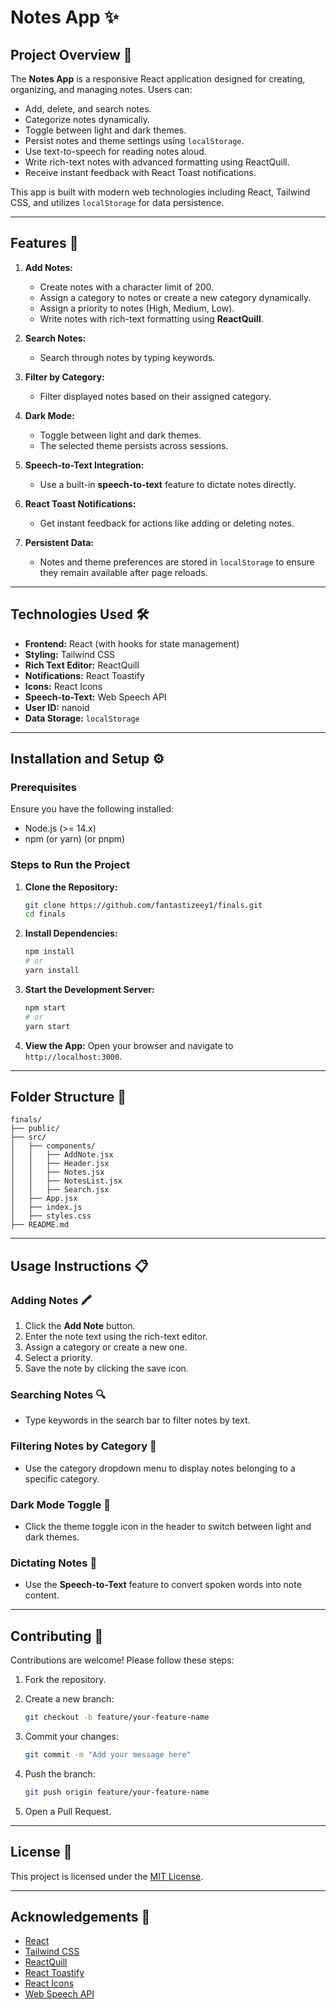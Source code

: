 # Notes App ✨

## Project Overview 🎯

The **Notes App** is a responsive React application designed for creating, organizing, and managing notes. Users can:

- Add, delete, and search notes.
- Categorize notes dynamically.
- Toggle between light and dark themes.
- Persist notes and theme settings using `localStorage`.
- Use text-to-speech for reading notes aloud.
- Write rich-text notes with advanced formatting using ReactQuill.
- Receive instant feedback with React Toast notifications.

This app is built with modern web technologies including React, Tailwind CSS, and utilizes `localStorage` for data persistence.

---

## Features 🚀

1. **Add Notes:**

   - Create notes with a character limit of 200.
   - Assign a category to notes or create a new category dynamically.
   - Assign a priority to notes (High, Medium, Low).
   - Write notes with rich-text formatting using **ReactQuill**.

2. **Search Notes:**

   - Search through notes by typing keywords.

3. **Filter by Category:**

   - Filter displayed notes based on their assigned category.

4. **Dark Mode:**

   - Toggle between light and dark themes.
   - The selected theme persists across sessions.

5. **Speech-to-Text Integration:**

   - Use a built-in **speech-to-text** feature to dictate notes directly.

6. **React Toast Notifications:**

   - Get instant feedback for actions like adding or deleting notes.

7. **Persistent Data:**
   - Notes and theme preferences are stored in `localStorage` to ensure they remain available after page reloads.

---

## Technologies Used 🛠️

- **Frontend:** React (with hooks for state management)
- **Styling:** Tailwind CSS
- **Rich Text Editor:** ReactQuill
- **Notifications:** React Toastify
- **Icons:** React Icons
- **Speech-to-Text:** Web Speech API
- **User ID:** nanoid
- **Data Storage:** `localStorage`

---

## Installation and Setup ⚙️

### Prerequisites

Ensure you have the following installed:

- Node.js (>= 14.x)
- npm (or yarn) (or pnpm)

### Steps to Run the Project

1. **Clone the Repository:**

   ```bash
   git clone https://github.com/fantastizeey1/finals.git
   cd finals
   ```

2. **Install Dependencies:**

   ```bash
   npm install
   # or
   yarn install
   ```

3. **Start the Development Server:**

   ```bash
   npm start
   # or
   yarn start
   ```

4. **View the App:**
   Open your browser and navigate to `http://localhost:3000`.

---

## Folder Structure 📂

```
finals/
├── public/
├── src/
│   ├── components/
│   │   ├── AddNote.jsx
│   │   ├── Header.jsx
│   │   ├── Notes.jsx
│   │   ├── NotesList.jsx
│   │   ├── Search.jsx
│   ├── App.jsx
│   ├── index.js
│   ├── styles.css
├── README.md
```

---

## Usage Instructions 📋

### Adding Notes 🖍️

1. Click the **Add Note** button.
2. Enter the note text using the rich-text editor.
3. Assign a category or create a new one.
4. Select a priority.
5. Save the note by clicking the save icon.

### Searching Notes 🔍

- Type keywords in the search bar to filter notes by text.

### Filtering Notes by Category 📂️

- Use the category dropdown menu to display notes belonging to a specific category.

### Dark Mode Toggle 🌇

- Click the theme toggle icon in the header to switch between light and dark themes.

### Dictating Notes 🎤

- Use the **Speech-to-Text** feature to convert spoken words into note content.

---

## Contributing 🤝

Contributions are welcome! Please follow these steps:

1. Fork the repository.
2. Create a new branch:

   ```bash
   git checkout -b feature/your-feature-name
   ```

3. Commit your changes:

   ```bash
   git commit -m "Add your message here"
   ```

4. Push the branch:

   ```bash
   git push origin feature/your-feature-name
   ```

5. Open a Pull Request.

---

## License 📜

This project is licensed under the [MIT License](LICENSE).

---

## Acknowledgements 🙏

- [React](https://reactjs.org/)
- [Tailwind CSS](https://tailwindcss.com/)
- [ReactQuill](https://github.com/zenoamaro/react-quill)
- [React Toastify](https://github.com/fkhadra/react-toastify)
- [React Icons](https://react-icons.github.io/react-icons/)
- [Web Speech API](https://developer.mozilla.org/en-US/docs/Web/API/Web_Speech_API)
